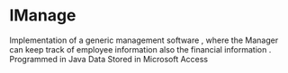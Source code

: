 IManage
=======
Implementation of a generic management software  , where the Manager can keep track of employee information also the financial information .
Programmed in Java
Data Stored in Microsoft Access


